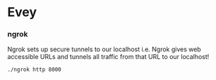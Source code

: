 # Evey

### ngrok
Ngrok sets up secure tunnels to our localhost i.e. Ngrok gives web accessible URLs and tunnels
all traffic from that URL to our localhost!

```bash
./ngrok http 8000
```
